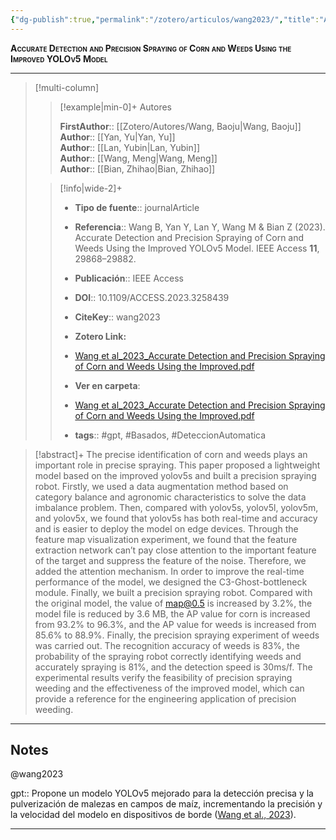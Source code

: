 ```yaml
---
{"dg-publish":true,"permalink":"/zotero/articulos/wang2023/","title":"Accurate Detection and Precision Spraying of Corn and Weeds Using the Improved YOLOv5 Model","tags":["#zotero"]}
---
```



<span style="font-variant:small-caps; font-weight: bold;">Accurate Detection and Precision Spraying of Corn and Weeds Using the Improved YOLOv5 Model</span>

---


> [!multi-column]
>
>> [!example|min-0]+ Autores
>> 
>> **FirstAuthor**:: [[Zotero/Autores/Wang, Baoju\|Wang, Baoju]]  
>> **Author**:: [[Yan, Yu\|Yan, Yu]]  
>> **Author**:: [[Lan, Yubin\|Lan, Yubin]]  
>> **Author**:: [[Wang, Meng\|Wang, Meng]]  
>> **Author**:: [[Bian, Zhihao\|Bian, Zhihao]]  
 >
>
>> [!info|wide-2]+
>>
>> - **Tipo de fuente**:: journalArticle
>> - **Referencia**:: Wang B, Yan Y, Lan Y, Wang M & Bian Z (2023). Accurate Detection and Precision Spraying of Corn and Weeds Using the Improved YOLOv5 Model. IEEE Access **11**, 29868–29882.
>> - **Publicación**:: IEEE Access
>> - **DOI**:: 10.1109/ACCESS.2023.3258439
>> - **CiteKey**:: wang2023
>> - **Zotero Link:** 
>> - [Wang et al_2023_Accurate Detection and Precision Spraying of Corn and Weeds Using the Improved.pdf](zotero://select/library/items/VE2WXJV7)
>>
>> - **Ver en carpeta**: 
>> - [Wang et al_2023_Accurate Detection and Precision Spraying of Corn and Weeds Using the Improved.pdf](file://J:\OneDrive\Articulos\Wang%20et%20al_2023_Accurate%20Detection%20and%20Precision%20Spraying%20of%20Corn%20and%20Weeds%20Using%20the%20Improved.pdf)
>> - **tags**:: #gpt, #Basados, #DeteccionAutomatica



> [!abstract]+ 
>The precise identification of corn and weeds plays an important role in precise spraying. This paper proposed a lightweight model based on the improved yolov5s and built a precision spraying robot. Firstly, we used a data augmentation method based on category balance and agronomic characteristics to solve the data imbalance problem. Then, compared with yolov5s, yolov5l, yolov5m, and yolov5x, we found that yolov5s has both real-time and accuracy and is easier to deploy the model on edge devices. Through the feature map visualization experiment, we found that the feature extraction network can’t pay close attention to the important feature of the target and suppress the feature of the noise. Therefore, we added the attention mechanism. In order to improve the real-time performance of the model, we designed the C3-Ghost-bottleneck module. Finally, we built a precision spraying robot. Compared with the original model, the value of map@0.5 is increased by 3.2%, the model file is reduced by 3.6 MB, the AP value for corn is increased from 93.2% to 96.3%, and the AP value for weeds is increased from 85.6% to 88.9%. Finally, the precision spraying experiment of weeds was carried out. The recognition accuracy of weeds is 83%, the probability of the spraying robot correctly identifying weeds and accurately spraying is 81%, and the detection speed is 30ms/f. The experimental results verify the feasibility of precision spraying weeding and the effectiveness of the improved model, which can provide a reference for the engineering application of precision weeding.


--- 

## Notes

@wang2023

gpt:: Propone un modelo YOLOv5 mejorado para la detección precisa y la pulverización de malezas en campos de maíz, incrementando la precisión y la velocidad del modelo en dispositivos de borde ([Wang et al., 2023](zotero://select/library/items/SIRPVVEW)).






---








